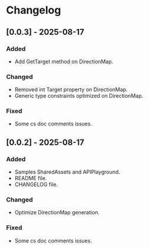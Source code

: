 # Changelog

## [0.0.3] - 2025-08-17
### Added
- Add GetTarget method on DirectionMap.

### Changed
- Removed int Target property on DirectionMap.
- Generic type constraints optimized on DirectionMap.

### Fixed
- Some cs doc comments issues.

## [0.0.2] - 2025-08-17
### Added
- Samples SharedAssets and APIPlayground.
- README file.
- CHANGELOG file.

### Changed
- Optimize DirectionMap generation.

### Fixed
- Some cs doc comments issues.